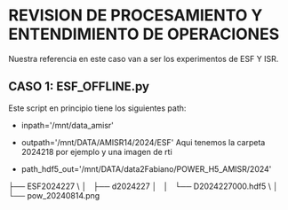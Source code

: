 # REVISION DE PROCESAMIENTO Y ENTENDIMIENTO DE OPERACIONES

Nuestra referencia en este caso van a ser los experimentos de ESF Y ISR.

## CASO 1: ESF_OFFLINE.py
Este script en principio tiene los siguientes path:

- inpath='/mnt/data_amisr'
- outpath='/mnt/DATA/AMISR14/2024/ESF' 
Aqui tenemos la carpeta 2024218 por ejemplo y una imagen de rti

- path_hdf5_out='/mnt/DATA/data2Fabiano/POWER_H5_AMISR/2024'

├── ESF2024227 \\
│   ├── d2024227
│   │   └── D2024227000.hdf5 \\
│   └── pow_20240814.png



